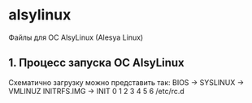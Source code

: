 # alsylinux
Файлы для ОС AlsyLinux (Alesya Linux)

## 1. Процесс запуска ОС AlsyLinux

Схематично загрузку можно представить так:
  BIOS
   ->
  SYSLINUX
   ->
  VMLINUZ
  INITRFS.IMG
   ->
  INIT 0 1 2 3 4 5 6
  /etc/rc.d

